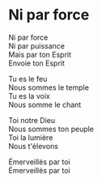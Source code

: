 # Ni par force

Ni par force  
Ni par puissance  
Mais par ton Esprit  
Envoie ton Esprit  

Tu es le feu  
Nous sommes le temple  
Tu es la voix   
Nous somme le chant  
  
Toi notre Dieu  
Nous sommes ton peuple   
Toi la lumière  
Nous t'élevons  
  
Émerveillés par toi  
Émerveillés par toi  
